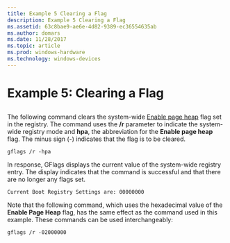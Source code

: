 ```yaml
---
title: Example 5 Clearing a Flag
description: Example 5 Clearing a Flag
ms.assetid: 63c8bae9-ae6e-4d82-9389-ec36554635ab
ms.author: domars
ms.date: 11/28/2017
ms.topic: article
ms.prod: windows-hardware
ms.technology: windows-devices
---
```


# Example 5: Clearing a Flag


## <span id="ddk_example_5___clearing_a_flag_dtools"></span><span id="DDK_EXAMPLE_5___CLEARING_A_FLAG_DTOOLS"></span>


The following command clears the system-wide [Enable page heap](enable-page-heap.md) flag set in the registry. The command uses the **/r** parameter to indicate the system-wide registry mode and **hpa**, the abbreviation for the **Enable page heap** flag. The minus sign (-) indicates that the flag is to be cleared.

```
gflags /r -hpa 
```

In response, GFlags displays the current value of the system-wide registry entry. The display indicates that the command is successful and that there are no longer any flags set.

```
Current Boot Registry Settings are: 00000000 
```

Note that the following command, which uses the hexadecimal value of the **Enable Page Heap** flag, has the same effect as the command used in this example. These commands can be used interchangeably:

```
gflags /r -02000000 
```

 

 





